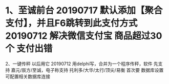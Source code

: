 1、至诚前台
20190717 默认添加【聚合支付】，并且F6跳转到此支付方式
20190712 解决微信支付宝 商品超过30个 支付出错
=======================================
2、一键传秤 以后用它
20190712 用delphi写，合并为一个程序传秤，软件 先支持 嘉元/辰方/至诚，电子称支持 托利多/大华/太行/顶尖/易衡 首次要 数据库设置 可配置相关数据库连接

